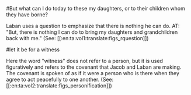 #But what can I do today to these my daughters, or to their children whom they have borne?

Laban uses a question to emphasize that there is nothing he can do. AT: "But, there is nothing I can do to bring my daughters and grandchildren back with me." (See: [[:en:ta:vol1:translate:figs_rquestion]])

#let it be for a witness

Here the word "witness" does not refer to a person, but it is used figuratively and refers to the covenant that Jacob and Laban are making. The covenant is spoken of as if it were a person who is there when they agree to act peacefully to one another. (See: [[:en:ta:vol2:translate:figs_personification]])